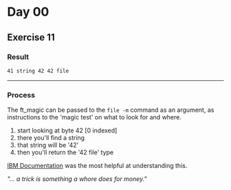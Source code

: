 # Day 00

## Exercise 11

### Result
``` bash
41 string 42 42 file
```

---
### Process
The ft_magic can be passed to the ```file -m```  command as an argument, as instructions to the 'magic test' on what to look for and where. 

1. start looking at byte 42 [0 indexed]
2. there you'll find a string
3. that string will be '42'
4. then you'll return the '42 file' type

[IBM Documentation](https://www.ibm.com/docs/en/zos/2.4.0?topic=formats-magic-format-etcmagic-file "IBM on file magic") was the most helpful at understanding this.






*"... a trick is something a whore does for money."*